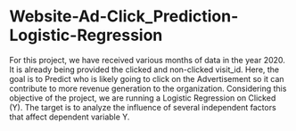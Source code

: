 # Website-Ad-Click_Prediction-Logistic-Regression
For this project, we have received various months of data in the year 2020. It is already being provided the clicked and non-clicked visit_id. Here, the goal is to Predict who is likely going to click on the Advertisement so it can contribute to more revenue generation to the organization. Considering this objective of the project, we are running a Logistic Regression on Clicked (Y). The target is to analyze the influence of several independent factors that affect dependent variable Y.
